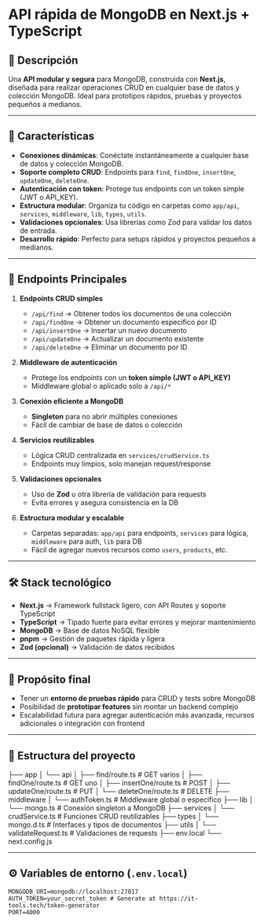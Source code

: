 # API rápida de MongoDB en Next.js + TypeScript

## 📝 Descripción

Una **API modular y segura** para MongoDB, construida con **Next.js**, diseñada para realizar operaciones CRUD en cualquier base de datos y colección MongoDB. Ideal para prototipos rápidos, pruebas y proyectos pequeños a medianos.

---

## 🚀 Características

- **Conexiones dinámicas**: Conéctate instantáneamente a cualquier base de datos y colección MongoDB.
- **Soporte completo CRUD**: Endpoints para `find`, `findOne`, `insertOne`, `updateOne`, `deleteOne`.
- **Autenticación con token**: Protege tus endpoints con un token simple (JWT o API_KEY).
- **Estructura modular**: Organiza tu código en carpetas como `app/api`, `services`, `middleware`, `lib`, `types`, `utils`.
- **Validaciones opcionales**: Usa librerías como Zod para validar los datos de entrada.
- **Desarrollo rápido**: Perfecto para setups rápidos y proyectos pequeños a medianos.

---

## 🚀 Endpoints Principales

1. **Endpoints CRUD simples**

   - `/api/find` → Obtener todos los documentos de una colección
   - `/api/findOne` → Obtener un documento específico por ID
   - `/api/insertOne` → Insertar un nuevo documento
   - `/api/updateOne` → Actualizar un documento existente
   - `/api/deleteOne` → Eliminar un documento por ID

2. **Middleware de autenticación**

   - Protege los endpoints con un **token simple (JWT o API_KEY)**
   - Middleware global o aplicado solo a `/api/*`

3. **Conexión eficiente a MongoDB**

   - **Singleton** para no abrir múltiples conexiones
   - Fácil de cambiar de base de datos o colección

4. **Servicios reutilizables**

   - Lógica CRUD centralizada en `services/crudService.ts`
   - Endpoints muy limpios, solo manejan request/response

5. **Validaciones opcionales**

   - Uso de **Zod** u otra librería de validación para requests
   - Evita errores y asegura consistencia en la DB

6. **Estructura modular y escalable**
   - Carpetas separadas: `app/api` para endpoints, `services` para lógica, `middleware` para auth, `lib` para DB
   - Fácil de agregar nuevos recursos como `users`, `products`, etc.

---

## 🛠 Stack tecnológico

- **Next.js** → Framework fullstack ligero, con API Routes y soporte TypeScript
- **TypeScript** → Tipado fuerte para evitar errores y mejorar mantenimiento
- **MongoDB** → Base de datos NoSQL flexible
- **pnpm** → Gestión de paquetes rápida y ligera
- **Zod (opcional)** → Validación de datos recibidos

---

## 🎯 Propósito final

- Tener un **entorno de pruebas rápido** para CRUD y tests sobre MongoDB
- Posibilidad de **prototipar features** sin montar un backend complejo
- Escalabilidad futura para agregar autenticación más avanzada, recursos adicionales o integración con frontend

---

## 📂 Estructura del proyecto

├── app
│ └── api
│ ├── find/route.ts # GET varios
│ ├── findOne/route.ts # GET uno
│ ├── insertOne/route.ts # POST
│ ├── updateOne/route.ts # PUT
│ └── deleteOne/route.ts # DELETE
├── middleware
│ └── authToken.ts # Middleware global o específico
├── lib
│ └── mongo.ts # Conexión singleton a MongoDB
├── services
│ └── crudService.ts # Funciones CRUD reutilizables
├── types
│ └── mongo.d.ts # Interfaces y tipos de documentos
├── utils
│ └── validateRequest.ts # Validaciones de requests
├── env.local
└── next.config.js

---

## ⚙️ Variables de entorno (`.env.local`)

```env
MONGODB_URI=mongodb://localhost:27017
AUTH_TOKEN=your_secret_token # Generate at https://it-tools.tech/token-generator
PORT=4000
```
